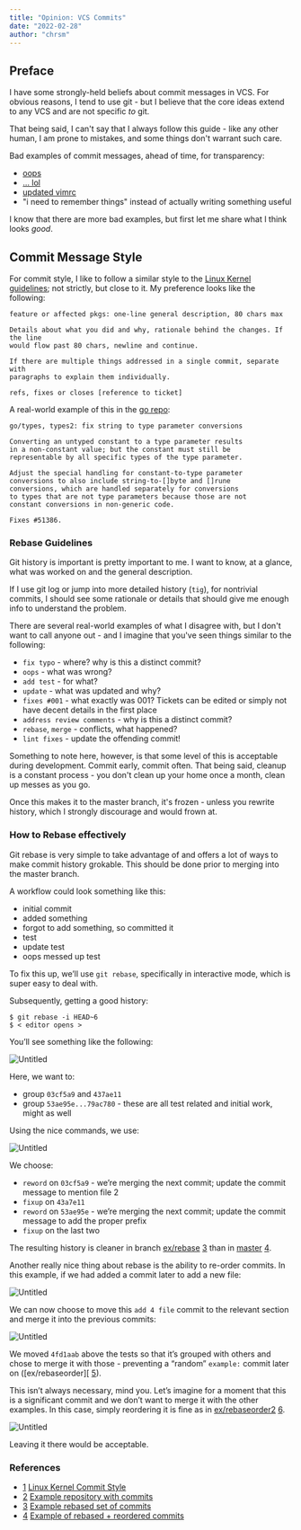 ```yaml
---
title: "Opinion: VCS Commits"
date: "2022-02-28"
author: "chrsm"
---
```


## Preface

I have some strongly-held beliefs about commit messages in VCS. For obvious
reasons, I tend to use git - but I believe that the core ideas extend to any
VCS and are not specific _to_ git.

That being said, I can't say that I always follow this guide - like any other
human, I am prone to mistakes, and some things don't warrant such care.

Bad examples of commit messages, ahead of time, for transparency: 

- [oops][1]
- [... lol][2]
- [updated vimrc][3]
- "i need to remember things" instead of actually writing something
  useful

I know that there are more bad examples, but first let me share what I think
looks _good_.


## Commit Message Style

For commit style, I like to follow a similar style to the
[Linux Kernel guidelines][4]; not strictly, but close to it. My preference
looks like the following:

```
feature or affected pkgs: one-line general description, 80 chars max

Details about what you did and why, rationale behind the changes. If the line
would flow past 80 chars, newline and continue.

If there are multiple things addressed in a single commit, separate with
paragraphs to explain them individually.

refs, fixes or closes [reference to ticket]

```

A real-world example of this in the [go repo][5]:

```
go/types, types2: fix string to type parameter conversions

Converting an untyped constant to a type parameter results
in a non-constant value; but the constant must still be
representable by all specific types of the type parameter.

Adjust the special handling for constant-to-type parameter
conversions to also include string-to-[]byte and []rune
conversions, which are handled separately for conversions
to types that are not type parameters because those are not
constant conversions in non-generic code.

Fixes #51386.
```


### Rebase Guidelines

Git history is important is pretty important to me. I want to know, at a
glance, what was worked on and the general description.

If I use git log or jump into more detailed history (`tig`), for nontrivial
commits, I should see some rationale or details that should give me enough info
to understand the problem.

There are several real-world examples of what I disagree with, but I don't want
to call anyone out - and I imagine that you've seen things similar to the
following:

- `fix typo` - where? why is this a distinct commit?
- `oops` - what was wrong?
- `add test` - for what?
- `update` - what was updated and why?
- `fixes #001` - what exactly was 001? Tickets can be edited or simply not have
  decent details in the first place
- `address review comments` - why is this a distinct commit?
- `rebase`, `merge` - conflicts, what happened?
- `lint fixes` - update the offending commit!

Something to note here, however, is that some level of this is acceptable
during development. Commit early, commit often. That being said, cleanup is a
constant process - you don't clean up your home once a month, clean up messes
as you go.

Once this makes it to the master branch, it's frozen - unless you rewrite
history, which I strongly discourage and would frown at.


### How to Rebase effectively

Git rebase is very simple to take advantage of and offers a lot of ways to make
commit history grokable. This should be done prior to merging into the master
branch.

A workflow could look something like this:

- initial commit
- added something
- forgot to add something, so committed it
- test
- update test
- oops messed up test

To fix this up, we’ll use `git rebase`, specifically in interactive mode, which
is super easy to deal with.

Subsequently, getting a good history:

```
$ git rebase -i HEAD~6
$ < editor opens >
```

You’ll see something like the following:

![Untitled](/img/rebase_1.png)

Here, we want to:

- group `03cf5a9` and `437ae11`
- group `53ae95e...79ac780` - these are all test related and initial work,
  might as well

Using the nice commands, we use:

![Untitled](/img/rebase_2.png)

We choose:

- `reword` on `03cf5a9` - we’re merging the next commit; update the commit
  message to mention file 2
- `fixup` on `43a7e11`
- `reword` on `53ae95e` - we’re merging the next commit; update the commit
  message to add the proper prefix
- `fixup` on the last two

The resulting history is cleaner in branch [ex/rebase][7] [3] than in [master][6] [4].

Another really nice thing about rebase is the ability to re-order commits. In
this example, if we had added a commit later to add a new file:

![Untitled](/img/rebase_3.png)

We can now choose to move this `add 4 file` commit to the relevant section and
merge it into the previous commits:

![Untitled](/img/rebase_4.png)

We moved `4fd1aab` above the tests so that it’s grouped with others and chose to
merge it with those - preventing a “random” `example:` commit later on
([ex/rebaseorder][ [5]).

This isn’t always necessary, mind you. Let’s imagine for a moment that this is a significant commit and we don’t want to merge it with the other examples. In this case, simply reordering it is fine as in [ex/rebaseorder2](https://github.com/chrsm/rebaseexample/commits/ex/rebaseorder2) [6].

![Untitled](/img/rebase_5.png)

Leaving it there would be acceptable.


### References

- [1] [Linux Kernel Commit Style][4]
- [2] [Example repository with commits][6]
- [3] [Example rebased set of commits][7]
- [4] [Example of rebased + reordered commits][8]

[1]: https://github.com/chrsm/dubya/commit/e2f9f92304eb30e2b91e5940fd856e3bd358e7a5
[2]: https://github.com/chrsm/dubya/commit/0cbc2eb46911b29c1e5363816ff316d385f19a81
[3]: https://github.com/chrsm/dotfiles/commit/f7218ca7fb3039f1d030346a36b4eca7b84f1a42
[4]: https://www.kernel.org/doc/html/v4.12/process/submitting-patches.html#describe-your-changes
[5]: https://github.com/golang/go/commit/f9285818b6890b896f43a38449e35744d97c817a
[6]: https://github.com/chrsm/rebaseexample/commits/master
[7]: https://github.com/chrsm/rebaseexample/commits/ex/rebase
[8]: https://github.com/chrsm/rebaseexample/commits/ex/rebaseorder
[9]: https://github.com/chrsm/rebaseexample/commits/ex/rebaseorder

